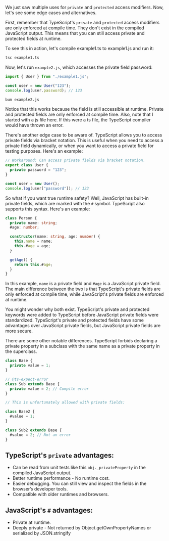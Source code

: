 We just saw multiple uses for `private` and `protected` access modifiers. Now, let's see some edge cases and alternatives.

First, remember that TypeScript's `private` and `protected` access modifiers are only enforced at compile time. They don't exist in the compiled JavaScript output. This means that you can still access private and protected fields at runtime.

To see this in action, let's compile example1.ts to example1.js and run it:

```bash
tsc example1.ts
```

Now, let's run `example2.js`, which accesses the private field password:

```js
import { User } from "./example1.js";

const user = new User("123");
console.log(user.password); // 123
```

```bash
bun example2.js
```

Notice that this works because the field is still accessible at runtime. Private and protected fields are only enforced at compile time. Also, note that I started with a js file here. If this were a ts file, the TypeScript compiler would have thrown an error.

There's another edge case to be aware of. TypeScript allows you to access private fields via bracket notation. This is useful when you need to access a private field dynamically, or when you want to access a private field for testing purposes. Here's an example:

```ts
// Workaround: Can access private fields via bracket notation.
export class User {
  private password = "123";
}

const user = new User();
console.log(user["password"]); // 123
```

So what if you want true runtime safety? Well, JavaScript has built-in private fields, which are marked with the `#` symbol. TypeScript also supports this syntax. Here's an example:

```ts
class Person {
  private name: string;
  #age: number;

  constructor(name: string, age: number) {
    this.name = name;
    this.#age = age;
  }

  getAge() {
    return this.#age;
  }
}
```

In this example, `name` is a private field and `#age` is a JavaScript private field. The main difference between the two is that TypeScript's private fields are only enforced at compile time, while JavaScript's private fields are enforced at runtime.

You might wonder why both exist. TypeScript's private and protected keywords were added to TypeScript before JavaScript private fields were standardized. TypeScript's private and protected fields have some advantages over JavaScript private fields, but JavaScript private fields are more secure.

There are some other notable differences. TypeScript forbids declaring a private property in a subclass with the same name as a private property in the superclass.

```ts
class Base {
  private value = 1;
}

// @ts-expect-error
class Sub extends Base {
  private value = 2; // Compile error
}

// This is unfortunately allowed with private fields:

class Base2 {
  #value = 1;
}

class Sub2 extends Base {
  #value = 2; // Not an error
}
```

## TypeScript's `private` advantages:

- Can be read from unit tests like this `obj._privateProperty` in the compiled JavaScript output.
- Better runtime performance - No runtime cost.
- Easier debugging. You can still view and inspect the fields in the browser’s developer tools.
- Compatible with older runtimes and browsers.

## JavaScript's `#` advantages:

- Private at runtime.
- Deeply private - Not returned by Object.getOwnPropertyNames or serialized by JSON.stringify
